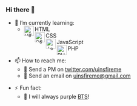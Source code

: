 ### Hi there 👋

<!-- **uinsfireme/uinsfireme** is a ✨ _special_ ✨ repository because its `README.md` (this file) appears on your GitHub profile. -->

<!-- Here are some ideas to get you started: -->

<!-- - 🔭 I’m currently working on ... -->
- 🌱 I’m currently learning:
  - <img align="left" width="26px" src="https://simpleicons.org/icons/html5.svg" alt="HTML5"> HTML
  - <img align="left" width="26px" src="https://simpleicons.org/icons/css3.svg" alt="CSS3"> CSS
  - <img align="left" width="26px" src="https://simpleicons.org/icons/javascript.svg" alt="JavaScript"> JavaScript
  - <img align="left" width="26px" src="https://simpleicons.org/icons/php.svg" alt="PHP"> PHP
<!-- - 👯 I’m looking to collaborate on ... -->
<!-- - 🤔 I’m looking for help with ... -->
<!-- - 💬 Ask me about ... -->
- 📫 How to reach me:
  - 💬 Send a PM on [twitter.com/uinsfireme](https://twitter.com/uinsfireme)
  - 📧 Send an email on [uinsfireme@gmail.com](mailto:uinsfireme@gmail.com)
<!-- - 😄 Pronouns: ... -->
- ⚡ Fun fact:
  - 💜 I will always purple [BTS](https://twitter.com/BTS_twt)!
